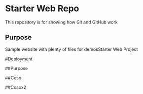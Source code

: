 # Starter Web Repo

This repository is for showing how Git and GitHub work

## Purpose

Sample website with plenty of files for demosStarter Web Project

#Deployment

##Purpose

##Coso

##Cosox2